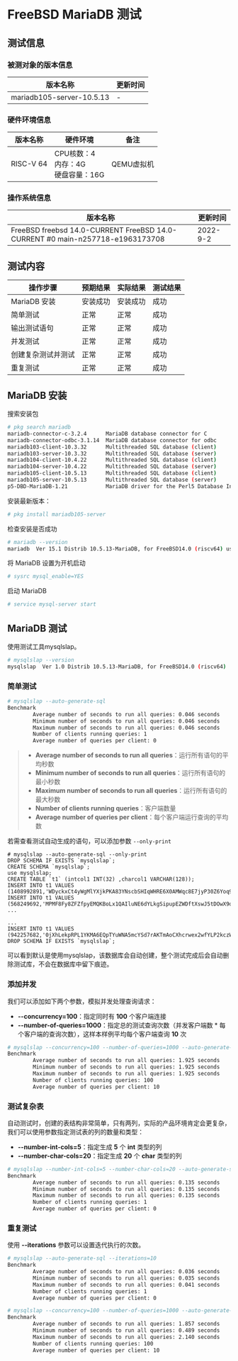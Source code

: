 # FreeBSD MariaDB 测试

## 测试信息

### 被测对象的版本信息

| 版本名称                  | 更新时间 |
| ------------------------- | -------- |
| mariadb105-server-10.5.13 | -        |

### 硬件环境信息

| 版本名称  | 硬件环境                                | 备注       |
| --------- | --------------------------------------- | ---------- |
| RISC-V 64 | CPU核数：4<br>内存：4G<br>硬盘容量：16G | QEMU虚拟机 |

### 操作系统信息

| 版本名称                                                     | 更新时间 |
| ------------------------------------------------------------ | -------- |
| FreeBSD freebsd 14.0-CURRENT FreeBSD 14.0-CURRENT #0 main-n257718-e1963173708 | 2022-9-2 |

## 测试内容

| 操作步骤                     | 预期结果 | 实际结果 | 测试结果 |
| -------------------------- | -------- | -------- | -------- |
| MariaDB 安装      | 安装成功 | 安装成功 | 成功     |
| 简单测试   | 正常 | 正常 | 成功     |
| 输出测试语句           | 正常   | 正常   | 成功     |
| 并发测试            | 正常 | 正常 | 成功     |
| 创建复杂测试并测试 | 正常 | 正常 | 成功     |
| 重复测试 | 正常 | 正常 | 成功 |

## MariaDB 安装

搜索安装包

```bash
# pkg search mariadb
mariadb-connector-c-3.2.4      MariaDB database connector for C
mariadb-connector-odbc-3.1.14  MariaDB database connector for odbc
mariadb103-client-10.3.32      Multithreaded SQL database (client)
mariadb103-server-10.3.32      Multithreaded SQL database (server)
mariadb104-client-10.4.22      Multithreaded SQL database (client)
mariadb104-server-10.4.22      Multithreaded SQL database (server)
mariadb105-client-10.5.13      Multithreaded SQL database (client)
mariadb105-server-10.5.13      Multithreaded SQL database (server)
p5-DBD-MariaDB-1.21            MariaDB driver for the Perl5 Database Interface (DBI)
```

安装最新版本：

```bash
# pkg install mariadb105-server
```

检查安装是否成功

```bash
# mariadb --version
mariadb  Ver 15.1 Distrib 10.5.13-MariaDB, for FreeBSD14.0 (riscv64) using  EditLine wrapper
```

将 MariaDB 设置为开机启动

```bash
# sysrc mysql_enable=YES
```

启动 MariaDB

```bash
# service mysql-server start
```

## MariaDB 测试

使用测试工具mysqlslap。

```bash
# mysqlslap --version
mysqlslap  Ver 1.0 Distrib 10.5.13-MariaDB, for FreeBSD14.0 (riscv64)
```

### 简单测试

```bash
# mysqlslap --auto-generate-sql
Benchmark
        Average number of seconds to run all queries: 0.046 seconds
        Minimum number of seconds to run all queries: 0.046 seconds
        Maximum number of seconds to run all queries: 0.046 seconds
        Number of clients running queries: 1
        Average number of queries per client: 0
```

>- **Average number of seconds to run all queries**：运行所有语句的平均秒数
>- **Minimum number of seconds to run all queries**：运行所有语句的最小秒数
>- **Maximum number of seconds to run all queries**：运行所有语句的最大秒数
>- **Number of clients running queries**：客户端数量
>- **Average number of queries per client**：每个客户端运行查询的平均数

若需查看测试自动生成的语句，可以添加参数 `--only-print`

```mysql
# mysqlslap --auto-generate-sql --only-print
DROP SCHEMA IF EXISTS `mysqlslap`;
CREATE SCHEMA `mysqlslap`;
use mysqlslap;
CREATE TABLE `t1` (intcol1 INT(32) ,charcol1 VARCHAR(128));
INSERT INTO t1 VALUES (1408992891,'WDyckxCt4yWgMlYXjkPKA83YNscbSHIqWHRE6X0AMWqc8E7jyP30Z6Yoq9FBIa1ojKupkuryHZaPnZ8ey3WO134s4K3MmwATHwAtrtr8QHP5iPbZS6pT9tL5DGRrDT');
INSERT INTO t1 VALUES (568249692,'MPMF8Fy8ZFZfpyEMQKBoLx1QAIluNE6dYLkgSipupEZWDftXswJ5tDOwX9qmOoNo9zSWZ9OMOpsdSd8CQKAJZa7wjxazepnfo89LHZbhMJIjxJnNXxawNik7XIy97e');
...

...
INSERT INTO t1 VALUES (942257682,'0jXhLekpRPL1YKMA6EQpTYuWNA5mcYSd7rAKTmAoCXhcrwex2wfYLP2kczW4XqZehcr2M1rQOOu7KZwNLbvi1pQTpoZKe7rBjaE5bxYrLIyarmx5MknFZ6kMuHbPGI');
DROP SCHEMA IF EXISTS `mysqlslap`;
```

可以看到默认是使用mysqlslap，该数据库会自动创建，整个测试完成后会自动删除测试库，不会在数据库中留下痕迹。

### 添加并发

我们可以添加如下两个参数，模拟并发处理查询请求：

- **--concurrency=100**：指定同时有 **100** 个客户端连接
- **--number-of-queries=1000**：指定总的测试查询次数（并发客户端数 * 每个客户端的查询次数），这样本样例平均每个客户端查询 **10** 次

```bash
# mysqlslap --concurrency=100 --number-of-queries=1000 --auto-generate-sql
Benchmark
        Average number of seconds to run all queries: 1.925 seconds
        Minimum number of seconds to run all queries: 1.925 seconds
        Maximum number of seconds to run all queries: 1.925 seconds
        Number of clients running queries: 100
        Average number of queries per client: 10
```

### 测试复杂表

自动测试时，创建的表结构非常简单，只有两列，实际的产品环境肯定会更复杂，我们可以使用参数指定测试表的列的数量和类型：

- **--number-int-cols=5**：指定生成 **5** 个 **int** 类型的列
- **--number-char-cols=20**：指定生成 **20** 个 **char** 类型的列

```bash
# mysqlslap --number-int-cols=5 --number-char-cols=20 --auto-generate-sql
Benchmark
        Average number of seconds to run all queries: 0.135 seconds
        Minimum number of seconds to run all queries: 0.135 seconds
        Maximum number of seconds to run all queries: 0.135 seconds
        Number of clients running queries: 1
        Average number of queries per client: 0
```

### 重复测试

使用 **--iterations** 参数可以设置迭代执行的次数。

```bash
# mysqlslap --auto-generate-sql --iterations=10
Benchmark
        Average number of seconds to run all queries: 0.036 seconds
        Minimum number of seconds to run all queries: 0.035 seconds
        Maximum number of seconds to run all queries: 0.041 seconds
        Number of clients running queries: 1
        Average number of queries per client: 0

# mysqlslap --concurrency=100 --number-of-queries=1000 --auto-generate-sql --iterations=10
Benchmark
        Average number of seconds to run all queries: 1.857 seconds
        Minimum number of seconds to run all queries: 0.489 seconds
        Maximum number of seconds to run all queries: 2.140 seconds
        Number of clients running queries: 100
        Average number of queries per client: 10
```

